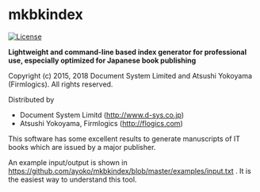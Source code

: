 # mkbkindex

[![License](https://img.shields.io/badge/License-BSD%203--Clause-blue.svg)](https://opensource.org/licenses/BSD-3-Clause)

**Lightweight and command-line based index generator for professional use, especially optimized for Japanese book publishing**

Copyright (c) 2015, 2018 Document System Limited and Atsushi Yokoyama (Firmlogics).
All rights reserved.

Distributed by

- Document System Limitd (http://www.d-sys.co.jp)
- Atsushi Yokoyama, Firmlogics (http://flogics.com)

This software has some excellent results to generate manuscripts of IT books which are issued by a major publisher.

An example input/output is shown in https://github.com/ayoko/mkbkindex/blob/master/examples/input.txt .  It is the easiest way to understand this tool.
